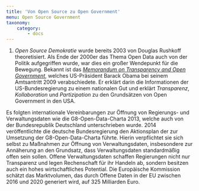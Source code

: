 ```yaml
---
title: 'Von Open Source zu Open Government'
menu: Open Source Government
taxonomy:
    category:
        - docs
---
```


1. *Open Source Demokratie* wurde bereits 2003 von Douglas Rushkoff theoretisiert. Als Ende der 2000er das Thema Open Data auch von der Politik aufgegriffen wurde, war dies ein großer Wendepunkt für die Bewegung. Bekannt ist das *[Memorandum on Transparency and Open Government](https://obamawhitehouse.archives.gov/the-press-office/transparency-and-open-government)*, welches US-Präsident Barack Obama bei seinem Amtsantritt 2009 verabschiedete. Er erklärt darin die Informationen der US-Bundesregierung zu einem nationalen Gut und erklärt *Transparenz*, *Kollaboration* und *Partizipation* zu den Grundsätzen von Open Government in den USA.

Es folgten internationale Vereinbarungen zur Öffnung von Regierungs- und Verwaltungsdaten wie die G8-Open-Data-Charta 2013, welche auch von der Bundesrepublik Deutschland unterschrieben wurde. 2014 veröffentlichte die deutsche Bundesregierung den Aktionsplan der zur Umsetzung der G8-Open-Data-Charta führte. Hierin verpflichtet sie sich selbst zu Maßnahmen zur Öffnung von Verwaltungsdaten, insbesondere zur Annäherung an den Grundsatz, dass Verwaltungsdaten standardmäßig offen sein sollen. Offene Verwaltungsdaten schaffen Regierungen nicht nur Transparenz und legen Rechenschaft für ihr Handeln ab, sondern besitzen auch ein hohes wirtschaftliches Potential. Die Europäische Kommission schätzt das Marktvolumen, das durch Offene Daten in der EU zwischen 2016 und 2020 generiert wird, auf 325 Milliarden Euro.
